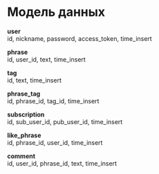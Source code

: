 # Модель данных
**user**<br/>
id, nickname, password, access_token, time_insert

**phrase**<br/>
id, user_id, text, time_insert

**tag**<br/>
id, text, time_insert

**phrase_tag**<br/>
id, phrase_id, tag_id, time_insert

**subscription**<br/>
id, sub_user_id, pub_user_id, time_insert

**like_phrase**<br/>
id, phrase_id, user_id, time_insert

**comment**<br/>
id, user_id, phrase_id, text, time_insert